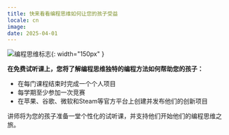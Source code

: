 ```yaml
---
title: 快来看看编程思维如何让您的孩子受益
locale: cn
image: 
date: 2025-04-01
---
```


![编程思维标志]({{site.logo}}){: width="150px" }

**在免费试听课上，您将了解编程思维独特的编程方法如何帮助您的孩子：**

- 在每门课程结束时完成一个个人项目
- 每学期至少参加一次竞赛
- 在苹果、谷歌、微软和Steam等官方平台上创建并发布他们的创新项目

讲师将为您的孩子准备一堂个性化的试听课，并支持他们开始他们的编程思维之旅。
